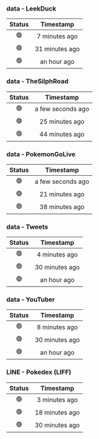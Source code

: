 ### data - LeekDuck
| Status | Timestamp |
|:------:|:---------:|
| 🟢 | 7 minutes ago |
| 🟢 | 31 minutes ago |
| 🟢 | an hour ago |

### data - TheSilphRoad
| Status | Timestamp |
|:------:|:---------:|
| 🟢 | a few seconds ago |
| 🟢 | 25 minutes ago |
| 🟢 | 44 minutes ago |

### data - PokemonGoLive
| Status | Timestamp |
|:------:|:---------:|
| 🟢 | a few seconds ago |
| 🟢 | 21 minutes ago |
| 🟢 | 38 minutes ago |

### data - Tweets
| Status | Timestamp |
|:------:|:---------:|
| 🟢 | 4 minutes ago |
| 🟢 | 30 minutes ago |
| 🟢 | an hour ago |

### data - YouTuber
| Status | Timestamp |
|:------:|:---------:|
| 🟢 | 8 minutes ago |
| 🟢 | 30 minutes ago |
| 🟢 | an hour ago |

### LINE - Pokedex (LIFF)
| Status | Timestamp |
|:------:|:---------:|
| 🟢 | 3 minutes ago |
| 🟢 | 18 minutes ago |
| 🟢 | 30 minutes ago |

